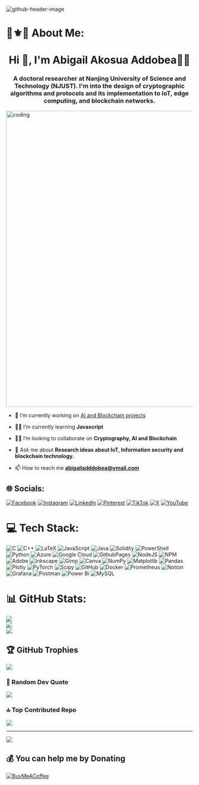 ![github-header-image](https://github.com/aaddobea/aaddobea/assets/31397625/f00dcdd2-ff70-4d6f-b518-2cb84624b3fa)

# 🔆⚜️🔱 About Me:
<h1 align="center">Hi 👋, I'm Abigail Akosua Addobea👩‍🦱</h1>
<h3 align="center">A doctoral researcher at Nanjing University of Science and Technology (NJUST). I'm into the design of cryptographic algorithms and protocols and its implementation to IoT, edge computing, and blockchain networks.</h3>
<img src="https://user-images.githubusercontent.com/59734313/157189039-c09b3e38-9f42-42c0-ab54-14f1574190a7.gif" alt="coding" align="center" width="800" height="800" />


- 🔎 I’m currently working on [AI and Blockchain projects](https://github.com/aaddobea?tab=repositories)

- 👩‍💻 I’m currently learning **Javascript**

- 👯‍♀️ I’m looking to collaborate on **Cryptography, AI and Blockchain**

- 💬 Ask me about **Research ideas about IoT, Information security and blockchain technology.**

- 📫 How to reach me **abigailadddobea@ymail.com**


## 🌐 Socials:
[![Facebook](https://img.shields.io/badge/Facebook-%231877F2.svg?logo=Facebook&logoColor=white)](https://facebook.com/https://www.facebook.com/yaa.bliss/) [![Instagram](https://img.shields.io/badge/Instagram-%23E4405F.svg?logo=Instagram&logoColor=white)](https://instagram.com/https://instagram.com/https://www.instagram.com/yaa_biggles/) [![LinkedIn](https://img.shields.io/badge/LinkedIn-%230077B5.svg?logo=linkedin&logoColor=white)](https://linkedin.com/in/https://www.linkedin.com/in/madam-akosua-addobea08/) [![Pinterest](https://img.shields.io/badge/Pinterest-%23E60023.svg?logo=Pinterest&logoColor=white)](https://pinterest.com/https://www.pinterest.fr/akosuabiggles/) [![TikTok](https://img.shields.io/badge/TikTok-%23000000.svg?logo=TikTok&logoColor=white)](https://tiktok.com/@https://www.tiktok.com/@keishacornwall) [![X](https://img.shields.io/badge/X-black.svg?logo=X&logoColor=white)](https://x.com/https://twitter.com/https://twitter.com/abigailaddobea) [![YouTube](https://img.shields.io/badge/YouTube-%23FF0000.svg?logo=YouTube&logoColor=white)](https://youtube.com/@https://www.youtube.com/c/techtuber) 

# 💻 Tech Stack:
![C](https://img.shields.io/badge/c-%2300599C.svg?style=plastic&logo=c&logoColor=white) ![C++](https://img.shields.io/badge/c++-%2300599C.svg?style=plastic&logo=c%2B%2B&logoColor=white) ![LaTeX](https://img.shields.io/badge/latex-%23008080.svg?style=plastic&logo=latex&logoColor=white) ![JavaScript](https://img.shields.io/badge/javascript-%23323330.svg?style=plastic&logo=javascript&logoColor=%23F7DF1E) ![Java](https://img.shields.io/badge/java-%23ED8B00.svg?style=plastic&logo=openjdk&logoColor=white) ![Solidity](https://img.shields.io/badge/Solidity-%23363636.svg?style=plastic&logo=solidity&logoColor=white) ![PowerShell](https://img.shields.io/badge/PowerShell-%235391FE.svg?style=plastic&logo=powershell&logoColor=white) ![Python](https://img.shields.io/badge/python-3670A0?style=plastic&logo=python&logoColor=ffdd54) ![Azure](https://img.shields.io/badge/azure-%230072C6.svg?style=plastic&logo=microsoftazure&logoColor=white) ![Google Cloud](https://img.shields.io/badge/GoogleCloud-%234285F4.svg?style=plastic&logo=google-cloud&logoColor=white) ![GithubPages](https://img.shields.io/badge/github%20pages-121013?style=plastic&logo=github&logoColor=white) ![NodeJS](https://img.shields.io/badge/node.js-6DA55F?style=plastic&logo=node.js&logoColor=white) ![NPM](https://img.shields.io/badge/NPM-%23CB3837.svg?style=plastic&logo=npm&logoColor=white) ![Adobe](https://img.shields.io/badge/adobe-%23FF0000.svg?style=plastic&logo=adobe&logoColor=white) ![Inkscape](https://img.shields.io/badge/Inkscape-e0e0e0?style=plastic&logo=inkscape&logoColor=080A13) ![Gimp](https://img.shields.io/badge/Gimp-657D8B?style=plastic&logo=gimp&logoColor=FFFFFF) ![Canva](https://img.shields.io/badge/Canva-%2300C4CC.svg?style=plastic&logo=Canva&logoColor=white) ![NumPy](https://img.shields.io/badge/numpy-%23013243.svg?style=plastic&logo=numpy&logoColor=white) ![Matplotlib](https://img.shields.io/badge/Matplotlib-%23ffffff.svg?style=plastic&logo=Matplotlib&logoColor=black) ![Pandas](https://img.shields.io/badge/pandas-%23150458.svg?style=plastic&logo=pandas&logoColor=white) ![Plotly](https://img.shields.io/badge/Plotly-%233F4F75.svg?style=plastic&logo=plotly&logoColor=white) ![PyTorch](https://img.shields.io/badge/PyTorch-%23EE4C2C.svg?style=plastic&logo=PyTorch&logoColor=white) ![Scipy](https://img.shields.io/badge/SciPy-%230C55A5.svg?style=plastic&logo=scipy&logoColor=%white) ![GitHub](https://img.shields.io/badge/github-%23121011.svg?style=plastic&logo=github&logoColor=white) ![Docker](https://img.shields.io/badge/docker-%230db7ed.svg?style=plastic&logo=docker&logoColor=white) ![Prometheus](https://img.shields.io/badge/Prometheus-E6522C?style=plastic&logo=Prometheus&logoColor=white) ![Notion](https://img.shields.io/badge/Notion-%23000000.svg?style=plastic&logo=notion&logoColor=white) ![Grafana](https://img.shields.io/badge/grafana-%23F46800.svg?style=plastic&logo=grafana&logoColor=white) ![Postman](https://img.shields.io/badge/Postman-FF6C37?style=plastic&logo=postman&logoColor=white) ![Power Bi](https://img.shields.io/badge/power_bi-F2C811?style=plastic&logo=powerbi&logoColor=black) ![MySQL](https://img.shields.io/badge/mysql-4479A1.svg?style=plastic&logo=mysql&logoColor=white)
# 📊 GitHub Stats:
![](https://github-readme-stats.vercel.app/api?username=aaddobea&theme=cobalt&hide_border=false&include_all_commits=true&count_private=true)<br/>
![](https://github-readme-streak-stats.herokuapp.com/?user=aaddobea&theme=cobalt&hide_border=false)<br/>
![](https://github-readme-stats.vercel.app/api/top-langs/?username=aaddobea&theme=cobalt&hide_border=false&include_all_commits=true&count_private=true&layout=compact)

## 🏆 GitHub Trophies
![](https://github-profile-trophy.vercel.app/?username=aaddobea&theme=tokyonight&no-frame=false&no-bg=false&margin-w=4)

### 📝 Random Dev Quote
![](https://quotes-github-readme.vercel.app/api?type=horizontal&theme=radical)

### 🔝 Top Contributed Repo
![](https://github-contributor-stats.vercel.app/api?username=aaddobea&limit=5&theme=ambient_gradient&combine_all_yearly_contributions=true)

---
[![](https://visitcount.itsvg.in/api?id=aaddobea&icon=1&color=5)](https://visitcount.itsvg.in)

  ## 💰 You can help me by Donating
  [![BuyMeACoffee](https://img.shields.io/badge/Buy%20Me%20a%20Coffee-ffdd00?style=for-the-badge&logo=buy-me-a-coffee&logoColor=black)](https://buymeacoffee.com/https://www.buymeacoffee.com/SweetAbby) 

  
<!-- Proudly created with GPRM ( https://gprm.itsvg.in ) -->
